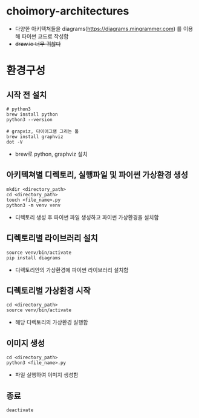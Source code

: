 # choimory-architectures

- 다양한 아키텍쳐들을 diagrams(https://diagrams.mingrammer.com) 를 이용해 파이썬 코드로 작성함 
- ~~draw.io 너무 귀찮다~~

# 환경구성

## 시작 전 설치

```shell
# python3
brew install python
python3 --version

# grapviz, 다이어그램 그리는 툴
brew install graphviz
dot -V
```

- brew로 python, graphviz 설치

## 아키텍쳐별 디렉토리, 실행파일 및 파이썬 가상환경 생성

```shell
mkdir <directory_path>
cd <directory_path>
touch <file_name>.py
python3 -m venv venv
```

- 디렉토리 생성 후 파이썬 파일 생성하고 파이썬 가상환경을 설치함

## 디렉토리별 라이브러리 설치

```shell
source venv/bin/activate
pip install diagrams
```

- 디렉토리안의 가상환경에 파이썬 라이브러리 설치함

## 디렉토리별 가상환경 시작

```shell
cd <directory_path>
source venv/bin/activate
```

- 해당 디렉토리의 가상환경 실행함

## 이미지 생성

```shell
cd <directory_path>
python3 <file_name>.py
```

- 파일 실행하여 이미지 생성함

## 종료

`deactivate`